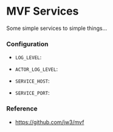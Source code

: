 MVF Services
===

Some simple services to simple things...

### Configuration

- `LOG_LEVEL`:
- `ACTOR_LOG_LEVEL`:

- `SERVICE_HOST`:
- `SERVICE_PORT`:

### Reference

- https://github.com/jw3/mvf
